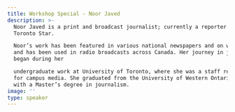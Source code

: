 ```yaml
---
title: Workshop Special - Noor Javed
description: >-
  Noor Javed is a print and broadcast journalist; currently a reporter for the
  Toronto Star.

  Noor’s work has been featured in various national newspapers and on websites,
  and has been used in radio broadcasts across Canada. Her journey in journalism
  began during her

  undergraduate work at University of Toronto, where she was a staff reporter
  for campus media. She graduated from the University of Western Ontario in 2006
  with a Master’s degree in journalism. 
image: ''
type: speaker
---
```


